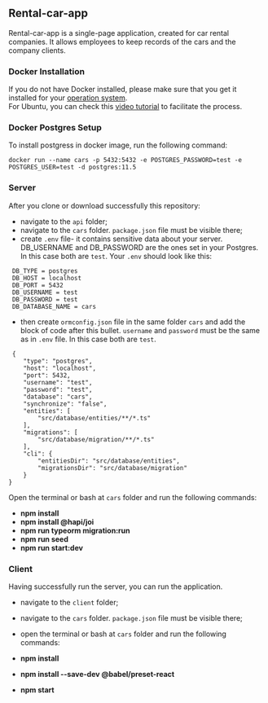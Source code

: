 ## Rental-car-app

Rental-car-app is a single-page application, created for car rental companies. It allows employees to keep records of the cars and the company clients.

### Docker Installation

If you do not have Docker installed, please make sure that you get it installed for your [operation system](https://docs.docker.com/install/).<br>
For Ubuntu, you can check this [video tutorial](https://www.youtube.com/watch?v=BahPNhvlKGU) to facilitate the process.

### Docker Postgres Setup

To install postgress in docker image, run the following command:

```
docker run --name cars -p 5432:5432 -e POSTGRES_PASSWORD=test -e POSTGRES_USER=test -d postgres:11.5
```

### Server

After you clone or download successfully this repository:

* navigate to the `api` folder;
* navigate to the `cars` folder. `package.json` file must be visible there;
* create `.env` file- it contains sensitive data about your server. DB_USERNAME and DB_PASSWORD are  the ones set in your Postgres. In this case both are `test`. Your `.env` should look like this:

```
 DB_TYPE = postgres
 DB_HOST = localhost
 DB_PORT = 5432
 DB_USERNAME = test
 DB_PASSWORD = test
 DB_DATABASE_NAME = cars
```

* then create `ormconfig.json` file in the same folder `cars` and add the block of code after this bullet. `username` and `password` must be the same as in `.env` file. In this case both are `test`.

```
 {
    "type": "postgres",
    "host": "localhost",
    "port": 5432,
    "username": "test",
    "password": "test",
    "database": "cars",
    "synchronize": "false",
    "entities": [
        "src/database/entities/**/*.ts"
    ],
    "migrations": [
        "src/database/migration/**/*.ts"
    ],
    "cli": {
        "entitiesDir": "src/database/entities",
        "migrationsDir": "src/database/migration"
    }
}
```

 Open the terminal or bash at `cars` folder and run the following commands:
 
 * **npm install**
 * **npm install @hapi/joi**
 * **npm run typeorm migration:run**
 * **npm run seed**
 * **npm run start:dev**

 ### Client

Having successfully run the server, you can run the application.

* navigate to the `client` folder;
* navigate to the `cars` folder. `package.json` file must be visible there;
* open the terminal or bash at `cars` folder and run the following commands:

* **npm install**
* **npm install --save-dev @babel/preset-react**
* **npm start**